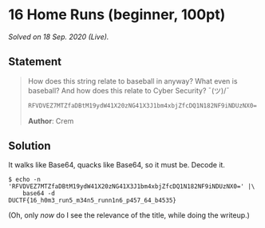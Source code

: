 <!-- SPDX-License-Identifier: CC-BY-NC-ND-4.0 -->
# 16 Home Runs (beginner, 100pt)

_Solved on 18 Sep. 2020 (Live)._

## Statement

> How does this string relate to baseball in anyway? What even is baseball? And how does this relate to Cyber Security?
> ¯(ツ)/¯
>
> ```txt
> RFVDVEZ7MTZfaDBtM19ydW41X20zNG41X3J1bm4xbjZfcDQ1N182NF9iNDUzNX0=
> ```
>
> **Author**: Crem

## Solution

It walks like Base64, quacks like Base64, so it must be. Decode it.

```shell
$ echo -n 'RFVDVEZ7MTZfaDBtM19ydW41X20zNG41X3J1bm4xbjZfcDQ1N182NF9iNDUzNX0=' |\
    base64 -d
DUCTF{16_h0m3_run5_m34n5_runn1n6_p457_64_b4535}
```

(Oh, only _now_ do I see the relevance of the title, while doing the writeup.)

